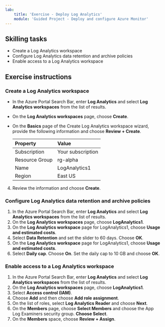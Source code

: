 ```yaml
---
lab:
    title: 'Exercise - Deploy Log Analytics'
    module: 'Guided Project - Deploy and configure Azure Monitor'
---
```


## Skilling tasks

- Create a Log Analytics workspace
- Configure Log Analytics data retention and archive policies
- Enable access to a Log Analytics workspace

## Exercise instructions

### Create a Log Analytics workspace

- In the Azure Portal Search Bar, enter **Log Analytics** and select **Log Analytics workspaces** from the list of results.
- On the **Log Analytics workspaces** page, choose **Create**.
- On the **Basics** page of the Create Log Analytics workspace wizard, provide the following information and choose **Review + Create**.

    | Property | Value    |
    |:---------|:---------|
    | Subscription  | Your subscription   |
    | Resource Group	| rg-alpha  |
    | Name	| LogAnalytics1  |
    | Region	| East US  |

4. Review the information and choose **Create**.

### Configure Log Analytics data retention and archive policies

1. In the Azure Portal Search Bar, enter **Log Analytics** and select **Log Analytics workspaces** from the list of results.
1. On the **Log Analytics workspaces** page, choose **LogAnalytics1**.
1. On the **Log Analytics workspace** page for LogAnalytics1, choose **Usage and estimated costs**.
1. Select **Data Retention** and set the slider to 60 days. Choose **OK**.
1. On the **Log Analytics workspace** page for LogAnalytics1, choose **Usage and estimated costs**.
1. Select **Daily cap**. Choose **On**. Set the daily cap to 10 GB and choose **OK**.

### Enable access to a Log Analytics workspace

1. In the Azure Portal Search Bar, enter **Log Analytics** and select **Log Analytics workspaces** from the list of results.
1. On the **Log Analytics workspaces** page, choose **LogAnalytics1**.
1. Select **Access control (IAM)**.
1. Choose **Add** and then choose **Add role assignment**.
1. On the list of roles, select **Log Analytics Reader** and choose **Next**.
1. On the **Members** page, choose **Select Members** and choose the App Log Examiners security group. **Choose Select**.
1. On the **Members** space, choose **Review + Assign**.
